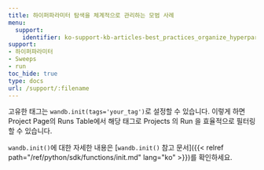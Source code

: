 ```yaml
---
title: 하이퍼파라미터 탐색을 체계적으로 관리하는 모범 사례
menu:
  support:
    identifier: ko-support-kb-articles-best_practices_organize_hyperparameter_searches
support:
- 하이퍼파라미터
- Sweeps
- run
toc_hide: true
type: docs
url: /support/:filename
---
```


고유한 태그는 `wandb.init(tags='your_tag')`로 설정할 수 있습니다. 이렇게 하면 Project Page의 Runs Table에서 해당 태그로 Projects 의 Run 을 효율적으로 필터링할 수 있습니다.

`wandb.init()`에 대한 자세한 내용은 [`wandb.init()` 참고 문서]({{< relref path="/ref/python/sdk/functions/init.md" lang="ko" >}})를 확인하세요.